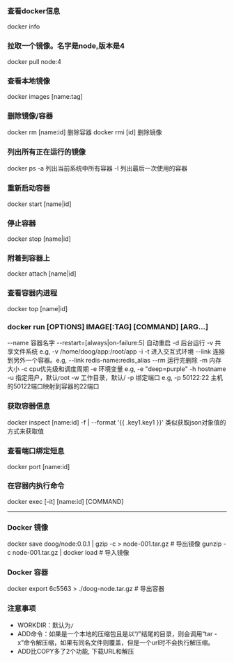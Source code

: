 ### 查看docker信息
docker info

### 拉取一个镜像。名字是node,版本是4
docker pull node:4

### 查看本地镜像
docker images [name:tag]

### 删除镜像/容器
docker rm [name:id] 删除容器
docker rmi [id] 删除镜像

### 列出所有正在运行的镜像
docker ps
-a 列出当前系统中所有容器
-l 列出最后一次使用的容器

### 重新启动容器
docker start [name|id]

### 停止容器
docker stop [name|id]

### 附着到容器上
docker attach [name|id]

### 查看容器内进程
docker top [name|id]

### docker run [OPTIONS] IMAGE[:TAG] [COMMAND] [ARG...]
--name 容器名字
--restart=[always|on-failure:5] 自动重启
-d 后台运行
-v 共享文件系统 e.g, -v /home/doog/app:/root/app
-i -t 进入交互式环境
--link 连接到另外一个容器。e.g, --link redis-name:redis_alias
--rm 运行完删除
-m 内存大小
-c cpu优先级和调度周期
-e 环境变量 e.g, -e "deep=purple"
-h hostname
-u 指定用户，默认root
-w 工作目录，默认/
-p 绑定端口 e.g, -p 50122:22 主机的50122端口映射到容器的22端口

### 获取容器信息
docker inspect [name:id]
-f | --format '{{ .key1.key1 }}' 类似获取json对象值的方式来获取值

### 查看端口绑定短息
docker port [name:id]


### 在容器内执行命令
docker exec [-it] [name:id] [COMMAND]

----------------

### Docker 镜像
docker save doog/node:0.0.1 | gzip -c > node-001.tar.gz    # 导出镜像
gunzip -c node-001.tar.gz | docker load                    # 导入镜像

### Docker 容器
docker export 6c5563 > ./doog-node.tar.gz                  # 导出容器



### 注意事项
* WORKDIR：默认为`/`    
* ADD命令：如果<src>是一个本地的压缩包且<dest>是以“/”结尾的目录，则会调用“tar -x”命令解压缩，如果<dest>有同名文件则覆盖，但<src>是一个url时不会执行解压缩。
* ADD比COPY多了2个功能, 下载URL和解压
